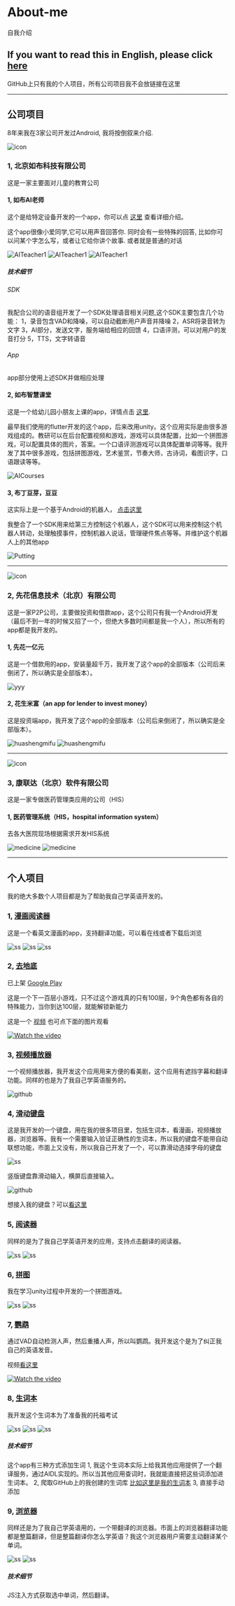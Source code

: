 # About-me
自我介绍

## If you want to read this in English, please click [here](https://github.com/warriorWorld/About-me)

GitHub上只有我的个人项目，所有公司项目我不会放链接在这里

---

## 公司项目
8年来我在3家公司开发过Android, 我将按倒叙来介绍.

![icon](https://github.com/warriorWorld/About-me/blob/main/images/roobo.jpg)

### 1, 北京如布科技有限公司

这是一家主要面对儿童的教育公司

#### 1, 如布AI老师
这个是给特定设备开发的一个app，你可以点 [这里](https://baijiahao.baidu.com/s?id=1756802320950561258&wfr=spider&for=pc) 查看详细介绍。

这个app很像小爱同学,它可以用声音回答你. 同时会有一些特殊的回答, 比如你可以问某个字怎么写，或者让它给你讲个故事. 或者就是普通的对话

![AITeacher1](https://github.com/warriorWorld/About-me/blob/main/images/AITeacher1.jpg) ![AITeacher1](https://github.com/warriorWorld/About-me/blob/main/images/AITeacher2.jpg) ![AITeacher1](https://github.com/warriorWorld/About-me/blob/main/images/AITeacher3.jpg) 

##### 技术细节
###### SDK
我配合公司的语音组开发了一个SDK处理语音相关问题,这个SDK主要包含几个功能：
1，录音包含VAD和降噪，可以自动截断用户声音并降噪
2，ASR将录音转为文字
3，AI部分，发送文字，服务端给相应的回馈
4，口语评测，可以对用户的发音打分
5，TTS，文字转语音
###### App 
app部分使用上述SDK并做相应处理

#### 2, 如布智慧课堂
这是一个给幼儿园小朋友上课的app，详情点击 [这里](http://activity.roobovip.com/#/mainEntry1).

最早我们使用的flutter开发的这个app，后来改用unity。这个应用实际是由很多游戏组成的。教研可以在后台配置视频和游戏，游戏可以具体配置，比如一个拼图游戏，可以配置具体的图片，答案。一个口语评测游戏可以具体配置单词等等。我开发了其中很多游戏，包括拼图游戏，艺术鉴赏，节奏大师，古诗词，看图识字，口语跟读等等。

![AICourses](https://github.com/warriorWorld/About-me/blob/main/images/AICourses.webp)

#### 3, 布丁豆芽，豆豆
这实际上是一个基于Android的机器人， [点击这里](https://baike.baidu.com/item/%E5%B8%83%E4%B8%81%E8%B1%86%E8%B1%86/20374641?fr=ge_ala)

我整合了一个SDK用来给第三方控制这个机器人，这个SDK可以用来控制这个机器人转动，处理触摸事件，控制机器人说话，管理硬件焦点等等。并维护这个机器人上的其他app

![Putting](https://github.com/warriorWorld/About-me/blob/main/images/Pudding.webp)

***

![icon](https://github.com/warriorWorld/About-me/blob/main/images/xianhuahua.png)

### 2, 先花信息技术（北京）有限公司

这是一家P2P公司，主要做投资和借款app，这个公司只有我一个Android开发（最后不到一年的时候又招了一个，但绝大多数时间都是我一个人），所以所有的app都是我开发的。

#### 1, 先花一亿元
这是一个借款用的app，安装量超千万，我开发了这个app的全部版本（公司后来倒闭了，所以确实是全部版本）。

![yyy](https://github.com/warriorWorld/About-me/blob/main/images/yyy.jpg)

#### 2, 花生米富（an app for lender to invest money）
这是投资端app，我开发了这个app的全部版本（公司后来倒闭了，所以确实是全部版本）。

![huashengmifu](https://github.com/warriorWorld/About-me/blob/main/images/huashengmifu1.jpg) ![huashengmifu](https://github.com/warriorWorld/About-me/blob/main/images/huashengmifu2.jpg) 

***

![icon](https://github.com/warriorWorld/About-me/blob/main/images/kanglianda.jpg)

### 3, 康联达（北京）软件有限公司

这是一家专做医药管理类应用的公司（HIS）

#### 1, 医药管理系统（HIS，hospital information system）

去各大医院现场根据需求开发HIS系统

![medicine](https://github.com/warriorWorld/About-me/blob/main/images/medicine1.jpg) ![medicine](https://github.com/warriorWorld/About-me/blob/main/images/medicine2.jpg)

---

## 个人项目

我的绝大多数个人项目都是为了帮助我自己学英语开发的。

### 1, [漫画阅读器](https://github.com/warriorWorld/MangaReader)
这是一个看英文漫画的app，支持翻译功能，可以看在线或者下载后浏览

![ss](https://github.com/warriorWorld/MangaReader/blob/master/app/screenshot/ss1.jpg) ![ss](https://github.com/warriorWorld/MangaReader/blob/master/app/screenshot/ss2.jpg) ![ss](https://github.com/warriorWorld/MangaReader/blob/master/app/screenshot/ss6.jpg)

### 2, [去地底](https://github.com/warriorWorld/Shaft)
已上架 [Google Play](https://play.google.com/store/apps/details?id=com.harbinger.shaft)

这是一个下一百层小游戏，只不过这个游戏真的只有100层，9个角色都有各自的特殊能力，当你到达100层，就能解锁新能力

这是一个 [视频](https://www.youtube.com/shorts/Tpv-56QXmFk) 也可点下面的图片观看

[![Watch the video](https://github.com/warriorWorld/Shaft/blob/master/screenshots/TTGSS1.jpg)](https://www.youtube.com/shorts/Tpv-56QXmFk)


### 3, [视频播放器](https://github.com/warriorWorld/VideoCrawler)
一个视频播放器，我开发这个应用用来方便的看美剧，这个应用有遮挡字幕和翻译功能。同样的也是为了我自己学英语服务的。

![github](https://github.com/warriorWorld/VideoCrawler/blob/master/app/screenshot/video.jpg) 

### 4, [滑动键盘](https://github.com/warriorWorld/StyleLibrary)
这是我开发的一个键盘，用在我的很多项目里，包括生词本，看漫画，视频播放器，浏览器等。我有一个需要输入验证正确性的生词本，所以我的键盘不能带自动联想功能，市面上又没有，所以我自己开发了一个，可以靠滑动选择字母的键盘

![ss](https://github.com/warriorWorld/MangaReader/blob/master/app/screenshot/ss5.jpg) 

竖版键盘靠滑动输入，横屏后直接输入。

![github](https://github.com/warriorWorld/VideoCrawler/blob/master/app/screenshot/translate1.jpg) 

想接入我的键盘？可以[看这里](https://github.com/warriorWorld/StyleLibrary)


### 5, [阅读器](https://github.com/warriorWorld/StrangerBookReader)
同样的是为了我自己学英语开发的应用，支持点击翻译的阅读器。

![ss](https://github.com/warriorWorld/StrangerBookReader/blob/master/app/screenshot/translate.jpg) ![ss](https://github.com/warriorWorld/StrangerBookReader/blob/master/app/screenshot/read.jpg)

### 6, [拼图](https://github.com/warriorWorld/Puzzle)
我在学习unity过程中开发的一个拼图游戏。

![ss](https://github.com/warriorWorld/Puzzle/blob/master/screenshots/ss1.jpg) ![ss](https://github.com/warriorWorld/Puzzle/blob/master/screenshots/ss2.jpg)

### 7, [鹦鹉](https://github.com/warriorWorld/Parrot)
通过VAD自动检测人声，然后重播人声，所以叫鹦鹉。我开发这个是为了纠正我自己的英语发音。

视频[看这里](https://www.youtube.com/shorts/k-6uZAbe6Ig)

[![Watch the video](https://github.com/warriorWorld/Parrot/blob/master/app/screenshots/ss.jpg)](https://www.youtube.com/shorts/k-6uZAbe6Ig)

### 8, [生词本](https://github.com/warriorWorld/MyWord)
我开发这个生词本为了准备我的托福考试

![ss](https://github.com/warriorWorld/MyWord/blob/master/app/screenshots/ss1.jpg) ![ss](https://github.com/warriorWorld/MyWord/blob/master/app/screenshots/ss2.jpg) ![ss](https://github.com/warriorWorld/MyWord/blob/master/app/screenshots/ss3.jpg)

##### 技术细节
这个app有三种方式添加生词
1, 我这个生词本实际上给我其他应用提供了一个翻译服务，通过AIDL实现的。所以当其他应用查词时，我就能直接把这些词添加进生词本。
2, 爬取GitHub上的我创建的生词库 [比如这里是我的生词本](https://github.com/warriorWorld/Words/blob/master/words.txt)
3, 直接手动添加

### 9, [浏览器](https://github.com/warriorWorld/ForeignNews)
同样还是为了我自己学英语用的，一个带翻译的浏览器。市面上的浏览器翻译功能都是整篇翻译，但是整篇翻译你怎么学英语？我这个浏览器用户需要主动翻译某个单词。

![ss](https://github.com/warriorWorld/ForeignNews/blob/master/app/screenshot/main1.jpg) ![ss](https://github.com/warriorWorld/ForeignNews/blob/master/app/screenshot/translate.jpg)

##### 技术细节
JS注入方式获取选中单词，然后翻译。
